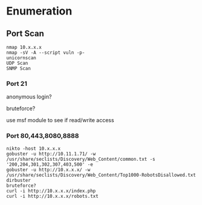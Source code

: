 # Enumeration

## Port Scan
```
nmap 10.x.x.x
nmap -sV -A --script vuln -p-
unicornscan
UDP Scan
SNMP Scan
```

### Port 21

anonymous login?

bruteforce?

use msf module to see if read/write access

### Port 80,443,8080,8888
```
nikto -host 10.x.x.x
gobuster -u http://10.11.1.71/ -w /usr/share/seclists/Discovery/Web_Content/common.txt -s '200,204,301,302,307,403,500' -e
gobuster -u http://10.x.x.x/ -w /usr/share/seclists/Discovery/Web_Content/Top1000-RobotsDisallowed.txt
dirbuster
bruteforce?
curl -i http://10.x.x.x/index.php
curl -i http://10.x.x.x/robots.txt
```
